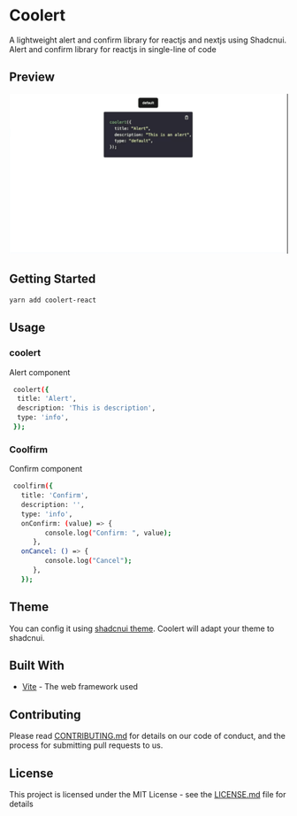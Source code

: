 # Coolert

A lightweight alert and confirm library for reactjs and nextjs using Shadcnui. Alert and confirm library for reactjs in single-line of code

## Preview

![Preview](./doc/images/preview.gif)

## Getting Started

```bash
yarn add coolert-react
```

## Usage

### coolert

Alert component

```bash
 coolert({
  title: 'Alert',
  description: 'This is description',
  type: 'info',
 });
```

### Coolfirm

Confirm component

```bash
 coolfirm({
   title: 'Confirm',
   description: '',
   type: 'info',
   onConfirm: (value) => {
         console.log("Confirm: ", value);
      },
   onCancel: () => {
         console.log("Cancel");
      },
   });
```

## Theme

You can config it using [shadcnui theme](https://ui.shadcn.com/themes). Coolert will adapt your theme to shadcnui.

## Built With

- [Vite](https://vitejs.dev/) - The web framework used

## Contributing

Please read [CONTRIBUTING.md](https://gist.github.com/PurpleBooth/b24679402957c63ec426) for details on our code of conduct, and the process for submitting pull requests to us.

## License

This project is licensed under the MIT License - see the [LICENSE.md](LICENSE.md) file for details
